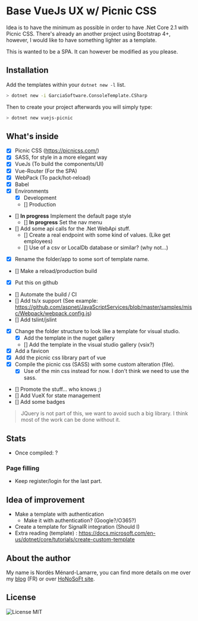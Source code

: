 # Base VueJs UX w/ Picnic CSS
Idea is to have the minimum as possible in order to have .Net Core 2.1 with Picnic CSS. There's already an another project using Bootstrap 4+, however, I would like to have something lighter as a template.

This is wanted to be a SPA. It can however be modified as you please.

## Installation
Add the templates within your `dotnet new -l` list.

```bash
> dotnet new -i GarciaSoftware.ConsoleTemplate.CSharp
```

Then to create your project afterwards you will simply type:

```bash
> dotnet new vuejs-picnic
```

## What's inside
- [x] Picnic CSS (https://picnicss.com/)
- [x] SASS, for style in a more elegant way
- [x] VueJs (To build the components/UI)
- [x] Vue-Router (For the SPA)
- [x] WebPack (To pack/hot-reload)
- [x] Babel
- [x] Environments
  - [x] Development
  - [] Production
- [] **In progress** Implement the default page style
  - [] **In progress** Set the nav menu
- [] Add some api calls for the .Net WebApi stuff.
  - [] Create a real endpoint with some kind of values. (Like get employees)
  - [] Use of a csv or LocalDb database or similar? (why not...)
- [x] Rename the folder/app to some sort of template name.
- [] Make a reload/production build
- [x] Put this on github
- [] Automate the build / CI
- [] Add ts/x support (See example: https://github.com/aspnet/JavaScriptServices/blob/master/samples/misc/Webpack/webpack.config.js)
- [] Add tslint/jslint
- [x] Change the folder structure to look like a template for visual studio.
  - [x] Add the template in the nuget gallery
  - [] Add the template in the visual studio gallery (vsix?)
- [X] Add a favicon
- [X] Add the picnic css library part of vue
- [X] Compile the picnic css (SASS) with some custom alteration (file).
  - [X] Use of the min css instead for now. I don't think we need to use the sass.
- [] Promote the stuff... who knows ;)
- [] Add VueX for state management
- [] Add some badges

> JQuery is not part of this, we want to avoid such a big library. I think most of the work can be done without it.

## Stats
- Once compiled: ?

### Page filling
- Keep register/login for the last part.

## Idea of improvement
- Make a template with authentication
  - Make it with authentication? (Google?/O365?)
- Create a template for SignalR integration (Should I)
- Extra reading (template) : https://docs.microsoft.com/en-us/dotnet/core/tutorials/create-custom-template

## About the author
My name is Nordès Ménard-Lamarre, you can find more details on me over my [blog](https://blog.honosoft.com) (FR) or over [HoNoSoFt site](https://www.honosoft.com).

## License
![License MIT](https://img.shields.io/github/license/Nordes/HoNoSoFt.DotNet.Web.Spa.ProjectTemplates.svg)
